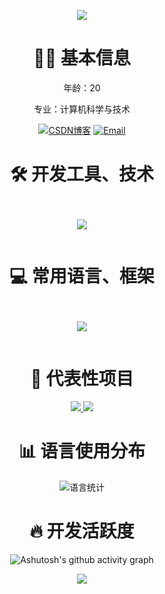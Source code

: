 <!-- 顶部波浪欢迎区 - 修正中文显示问题 -->
<p align="center">
  <img src="https://capsule-render.vercel.app/api?type=waving&color=0:00c9ff,50:00dbde,100:92fe9d&height=300&section=header&text=Welcome%20%20to%20%20my%20%20profile&fontSize=70&fontAlignY=20&desc=构建高性能后端系统%20•%20探索前沿技术&descSize=40&descAlignY=60&animation=twinkling&fontColor=ffffff" />
</p>
<!-- 个人简介卡片 - 优化显示 -->
<div align="center">

<h1 align="center">👨‍💻 基本信息</h1>

<p align="center">年龄：20<p>
<p align="center">专业：计算机科学与技术<p>

[![CSDN博客](https://img.shields.io/badge/CSDN博客-2302_79380280-red?style=flat-square)](https://blog.csdn.net/2302_79380280)
[![Email](https://img.shields.io/badge/Email-3323223659@qq.com-blue?style=flat-square&logo=email)](https://mail.qq.com/)
</div>
<!-- 工具与语言组合展示区 -->
<div align="center">
<h1 align="center">🛠️ 开发工具、技术</h1>
  <!-- 工具并排展示 -->
  <div style="display: flex; justify-content: center; gap: 50px; margin: 30px 0">
    <div>
      <p align="center">
        <a href="https://skillicons.dev">
          <img src="https://skillicons.dev/icons?i=idea,pycharm,vscode,mysql,mongodb,redis,elasticsearch,git,docker,jenkins,postman" />
        </a>
      </p>
    </div>
</div>
<h1 align="center">💻 常用语言、框架</h1>
<!-- 语言展示区 -->
<div align="center">
 <!-- 语言并排展示 -->
  <div style="display: flex; justify-content: center; gap: 50px; margin: 30px 0">
    <div>
      <p align="center">
        <a href="https://skillicons.dev">
          <img src="https://skillicons.dev/icons?i=java,py,js,html,css,spring,vue" />
        </a>
      </p>
    </div>
</div>
<!-- 核心项目展示 -->
<h1 align="center">🌟 代表性项目</h1>
<p align="center">
  <a href="https://github.com/3323223659?tab=repositories">
    <img src="https://github-readme-stats.vercel.app/api/pin/?username=3323223659&repo=WeChat-backEnd&theme=default&show_owner=true" />
  </a>
  <a href="https://github.com/3323223659?tab=repositories">
    <img src="https://github-readme-stats.vercel.app/api/pin/?username=3323223659&repo=YClub&theme=default&show_owner=true" />
  </a>
</p>

<h1 align="center">📊 语言使用分布</h1>
    <img src="https://github-readme-stats.vercel.app/api/top-langs/?username=3323223659&layout=compact&hide_border=true&langs_count=8&theme=default" alt="语言统计" />
</div>

<h1 align="center">🔥 开发活跃度</h1>
 
![Ashutosh's github activity graph](https://github-readme-activity-graph.vercel.app/graph?username=3323223659&bg_color=ffffff)
</div>
<!-- 底部波浪区 -->
<p align="center">
  <img src="https://capsule-render.vercel.app/api?type=waving&color=0:92fe9d,50:00dbde,100:00c9ff&height=200&section=footer&text=代码铸就世界、技术创造未来&fontSize=60&fontAlign=50&fontAlignY=70&animation=twinkling" />
</p>

